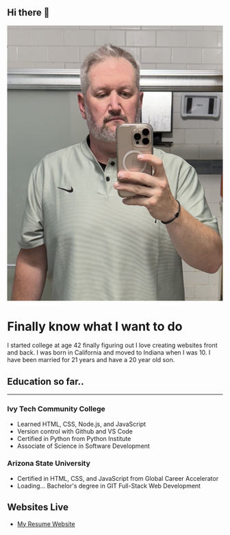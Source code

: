 ## Hi there 👋

<!--
**chrisscholl16/chrisscholl16** is a ✨ _special_ ✨ repository because its `README.md` (this file) appears on your GitHub profile.

Here are some ideas to get you started:

- 🔭 I’m currently working on ...
- 🌱 I’m currently learning ...
- 👯 I’m looking to collaborate on ...
- 🤔 I’m looking for help with ...
- 💬 Ask me about ...
- 📫 How to reach me: ...
- 😄 Pronouns: ...
- ⚡ Fun fact: ...

-->

![my picture](/images/my_pic.png)

# Finally know what I want to do

I started college at age 42 finally figuring out I love creating websites front and back.
I was born in California and moved to Indiana when I was 10. I have been married for 21 years and have a 20 year old son. 

## Education so far..
---
### Ivy Tech Community College

* Learned HTML, CSS, Node.js, and JavaScript
* Version control with Github and VS Code
* Certified in Python from Python Institute
* Associate of Science in Software Development

### Arizona State University

* Certified in HTML, CSS, and JavaScript from Global Career Accelerator
* Loading... Bachelor's degree in GIT Full-Stack Web Development

## Websites Live

* [My Resume Website](https://chrisresume.onrender.com/)
